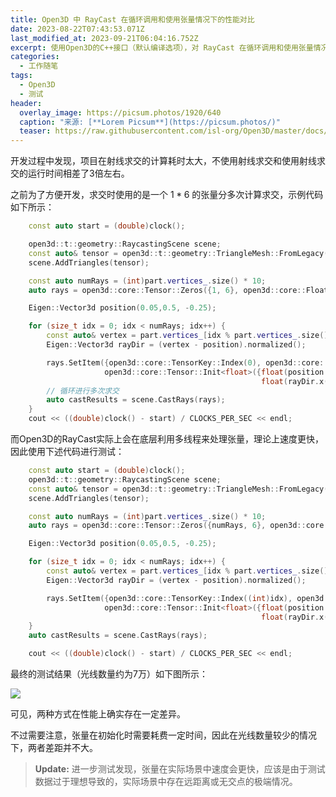 ```yaml
---
title: Open3D 中 RayCast 在循环调用和使用张量情况下的性能对比
date: 2023-08-22T07:43:53.071Z
last_modified_at: 2023-09-21T06:04:16.752Z
excerpt: 使用Open3D的C++接口（默认编译选项），对 RayCast 在循环调用和使用张量情况下的性能对比
categories:
  - 工作随笔
tags:
  - Open3D
  - 测试
header:
  overlay_image: https://picsum.photos/1920/640
  caption: "来源: [**Lorem Picsum**](https://picsum.photos/)"
  teaser: https://raw.githubusercontent.com/isl-org/Open3D/master/docs/_static/open3d_logo_horizontal.png
---
```

开发过程中发现，项目在射线求交的计算耗时太大，不使用射线求交和使用射线求交的运行时间相差了3倍左右。

之前为了方便开发，求交时使用的是一个 $1 * 6$ 的张量分多次计算求交，示例代码如下所示：

```c++
    const auto start = (double)clock();

    open3d::t::geometry::RaycastingScene scene;
    const auto& tensor = open3d::t::geometry::TriangleMesh::FromLegacy(part, open3d::core::Float32, open3d::core::Int64);
    scene.AddTriangles(tensor);

    const auto numRays = (int)part.vertices_.size() * 10;
    auto rays = open3d::core::Tensor::Zeros({1, 6}, open3d::core::Float32);

    Eigen::Vector3d position(0.05,0.5, -0.25);

    for (size_t idx = 0; idx < numRays; idx++) {
        const auto& vertex = part.vertices_[idx % part.vertices_.size()];
        Eigen::Vector3d rayDir = (vertex - position).normalized();

        rays.SetItem({open3d::core::TensorKey::Index(0), open3d::core::TensorKey::Slice(0, 6, 1)},
                     open3d::core::Tensor::Init<float>({float(position.x()), float(position.y()), float(position.z()),
                                                        float(rayDir.x()), float(rayDir.y()), float(rayDir.z())}));
        // 循环进行多次求交
        auto castResults = scene.CastRays(rays);
    }
    cout << ((double)clock() - start) / CLOCKS_PER_SEC << endl;
```

而Open3D的RayCast实际上会在底层利用多线程来处理张量，理论上速度更快，因此使用下述代码进行测试：

```c++
    const auto start = (double)clock();
    open3d::t::geometry::RaycastingScene scene;
    const auto& tensor = open3d::t::geometry::TriangleMesh::FromLegacy(part, open3d::core::Float32, open3d::core::Int64);
    scene.AddTriangles(tensor);

    const auto numRays = (int)part.vertices_.size() * 10;
    auto rays = open3d::core::Tensor::Zeros({numRays, 6}, open3d::core::Float32);

    Eigen::Vector3d position(0.05,0.5, -0.25);

    for (size_t idx = 0; idx < numRays; idx++) {
        const auto& vertex = part.vertices_[idx % part.vertices_.size()];
        Eigen::Vector3d rayDir = (vertex - position).normalized();

        rays.SetItem({open3d::core::TensorKey::Index((int)idx), open3d::core::TensorKey::Slice(0, 6, 1)},
                     open3d::core::Tensor::Init<float>({float(position.x()), float(position.y()), float(position.z()),
                                                        float(rayDir.x()), float(rayDir.y()), float(rayDir.z())}));
    }
    auto castResults = scene.CastRays(rays);

    cout << ((double)clock() - start) / CLOCKS_PER_SEC << endl;
```

最终的测试结果（光线数量约为7万）如下图所示：

![](/UltBlog/assets/images/uploads/截图-2023-08-22-16-51-41.png)

可见，两种方式在性能上确实存在一定差异。

不过需要注意，张量在初始化时需要耗费一定时间，因此在光线数量较少的情况下，两者差距并不大。

> **Update:** 进一步测试发现，张量在实际场景中速度会更快，应该是由于测试数据过于理想导致的，实际场景中存在远距离或无交点的极端情况。
